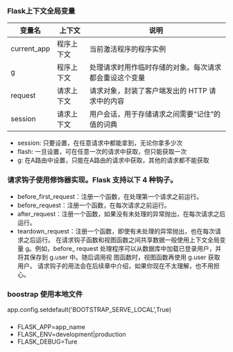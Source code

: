### Flask上下文全局变量
|变量名|上下文|说明|
|-|-|-|
|current_app|程序上下文|当前激活程序的程序实例|
|g|程序上下文|处理请求时用作临时存储的对象。每次请求都会重设这个变量|
|request|请求上下文|请求对象，封装了客户端发出的 HTTP 请求中的内容|
|session|请求上下文|用户会话，用于存储请求之间需要“记住”的值的词典|
- session: 只要设置，在任意请求中都能拿到，无论你拿多少次
- flash: 一旦设置，可在任意一次的请求中获取，但只能获取一次
- g: 在A路由中设置，只能在A路由的请求中获取，其他的请求都不能获取
### 请求钩子使用修饰器实现。Flask 支持以下 4 种钩子。
- before_first_request：注册一个函数，在处理第一个请求之前运行。
- before_request：注册一个函数，在每次请求之前运行。
- after_request：注册一个函数，如果没有未处理的异常抛出，在每次请求之后运行。
- teardown_request：注册一个函数，即使有未处理的异常抛出，也在每次请求之后运行。
在请求钩子函数和视图函数之间共享数据一般使用上下文全局变量 g。例如，before_
request 处理程序可以从数据库中加载已登录用户，并将其保存到 g.user 中。随后调用视
图函数时，视图函数再使用 g.user 获取用户。
请求钩子的用法会在后续章中介绍，如果你现在不太理解，也不用担心。

### boostrap 使用本地文件
app.config.setdefault('BOOTSTRAP_SERVE_LOCAL',True)

### 
- FLASK_APP=app_name
- FLASK_ENV=development|production
- FLASK_DEBUG=Ture